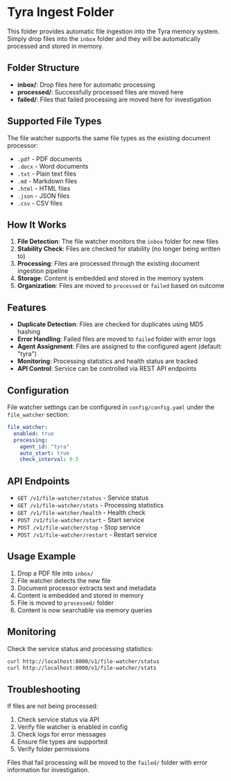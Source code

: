 # Tyra Ingest Folder

This folder provides automatic file ingestion into the Tyra memory system. Simply drop files into the `inbox` folder and they will be automatically processed and stored in memory.

## Folder Structure

- **inbox/**: Drop files here for automatic processing
- **processed/**: Successfully processed files are moved here
- **failed/**: Files that failed processing are moved here for investigation

## Supported File Types

The file watcher supports the same file types as the existing document processor:
- `.pdf` - PDF documents
- `.docx` - Word documents
- `.txt` - Plain text files
- `.md` - Markdown files
- `.html` - HTML files
- `.json` - JSON files
- `.csv` - CSV files

## How It Works

1. **File Detection**: The file watcher monitors the `inbox` folder for new files
2. **Stability Check**: Files are checked for stability (no longer being written to)
3. **Processing**: Files are processed through the existing document ingestion pipeline
4. **Storage**: Content is embedded and stored in the memory system
5. **Organization**: Files are moved to `processed` or `failed` based on outcome

## Features

- **Duplicate Detection**: Files are checked for duplicates using MD5 hashing
- **Error Handling**: Failed files are moved to `failed` folder with error logs
- **Agent Assignment**: Files are assigned to the configured agent (default: "tyra")
- **Monitoring**: Processing statistics and health status are tracked
- **API Control**: Service can be controlled via REST API endpoints

## Configuration

File watcher settings can be configured in `config/config.yaml` under the `file_watcher` section:

```yaml
file_watcher:
  enabled: true
  processing:
    agent_id: "tyra"
    auto_start: true
    check_interval: 0.5
```

## API Endpoints

- `GET /v1/file-watcher/status` - Service status
- `GET /v1/file-watcher/stats` - Processing statistics
- `GET /v1/file-watcher/health` - Health check
- `POST /v1/file-watcher/start` - Start service
- `POST /v1/file-watcher/stop` - Stop service
- `POST /v1/file-watcher/restart` - Restart service

## Usage Example

1. Drop a PDF file into `inbox/`
2. File watcher detects the new file
3. Document processor extracts text and metadata
4. Content is embedded and stored in memory
5. File is moved to `processed/` folder
6. Content is now searchable via memory queries

## Monitoring

Check the service status and processing statistics:
```bash
curl http://localhost:8000/v1/file-watcher/status
curl http://localhost:8000/v1/file-watcher/stats
```

## Troubleshooting

If files are not being processed:
1. Check service status via API
2. Verify file watcher is enabled in config
3. Check logs for error messages
4. Ensure file types are supported
5. Verify folder permissions

Files that fail processing will be moved to the `failed/` folder with error information for investigation.